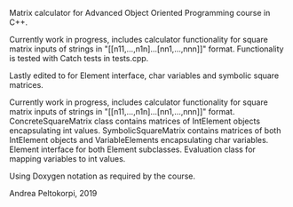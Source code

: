 
Matrix calculator for Advanced Object Oriented Programming course in C++.

Currently work in progress, includes calculator functionality for square matrix inputs of strings in "[[n11,...,n1n]...[nn1,...,nnn]]" format.
Functionality is tested with Catch tests in tests.cpp.

Lastly edited to for Element interface, char variables and symbolic square matrices.

Currently work in progress, includes calculator functionality for square matrix inputs of strings in "[[n11,...,n1n]...[nn1,...,nnn]]" format. ConcreteSquareMatrix class contains matrices of IntElement objects encapsulating int values. SymbolicSquareMatrix contains matrices of both IntElement objects and VariableElements encapsulating char variables. Element interface for both Element subclasses. Evaluation class for mapping variables to int values.

Using Doxygen notation as required by the course.

Andrea Peltokorpi, 2019